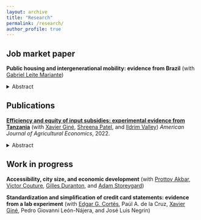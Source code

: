 ```yaml
---
layout: archive
title: "Research"
permalink: /research/
author_profile: true
---
```


## Job market paper

<p class="paper-title"><strong>Public housing and intergenerational mobility: evidence from Brazil</strong> (with <a href="https://www.gleitemariante.com/home">Gabriel Leite Mariante</a>)</p>
<details class="abstract">
  <summary>Abstract</summary>
  <p>Public housing is one of the most widespread urban policies, providing subsidized homes to low-income families in both developed and developing countries. While prior studies find that such programs generate only modest effects for adult beneficiaries, their long-term impacts on children remain poorly understood. We study one of the largest public housing initiatives in the world, implemented in Brazil, to examine effects across generations. Consistent with evidence from other contexts, we find that adult beneficiaries experience modest declines in employment. In contrast, their children see transformative gains. Those exposed to public housing at age 11 are 20 percent more likely to have a formal job at age 25 than those first exposed at age 18 or older. The effects are concentrated among families at the bottom of the income distribution and are explained by improved proximity to high quality schools following relocation. Our findings show that the location of public housing is critical for determining its impacts on both adults and children, and for shaping the overall effect of the policy on intergenerational mobility.</p>
</details>


## Publications

<!-- AEJA 2022 -->
<p class="paper-title">
  <strong><a href="https://onlinelibrary.wiley.com/doi/abs/10.1111/ajae.12314">
  Efficiency and equity of input subsidies: experimental evidence from Tanzania</a></strong> 
  (with <a href="https://sites.google.com/site/decrgxaviergine/home">Xavier Giné</a>, 
  <a href="https://www.dfc.gov/who-we-are/shreena-patel">Shreena Patel</a>, and 
  <a href="https://www.theigc.org/people/ildirim-valley">Ildrim Valley</a>) 
  <em>American Journal of Agricultural Economics</em>, 2022.
</p>

<details class="abstract">
  <summary>Abstract</summary>
  <p>
    Input subsidy programs (ISP) often have two conflicting targeting goals: selecting individuals with the highest marginal return to inputs on efficiency grounds, or the poorest individuals on equity grounds, allowing for a secondary market to restore efficiency gains. To study this targeting dilemma, we implement a field experiment where beneficiaries of an ISP were selected via a lottery or a local committee. In lottery villages, we find evidence of displacement of private fertilizer and of a secondary market as beneficiaries are more likely to sell inputs to non-beneficiaries. In contrast, in non-lottery villages we find no evidence of displacement nor of elite capture. The impacts of the ISP on agricultural productivity and welfare are limited, suggesting that resources should be directed at complementary investments, such as improving soil quality and irrigation.
  </p>
</details>


## Work in progress

<!-- ACCESSIBILITY PAPER -->
<p class="paper-title">
  <strong>Accessibility, city size, and economic development</strong> 
  (with <a href="https://www.prottoyamanakbar.com/">Prottoy Akbar</a>, 
  <a href="https://www.victorcouture.org/">Victor Couture</a>, 
  <a href="https://real-faculty.wharton.upenn.edu/duranton/">Gilles Duranton</a>, and 
  <a href="https://sites.google.com/site/adamstoreygard/">Adam Storeygard</a>)
</p>

<!-- CREDIT CARD STATEMENTS -->
<p class="paper-title">
  <strong>Standardization and simplification of credit card statements: evidence from a lab experiment</strong> 
  (with <a href="https://ecortesq.weebly.com/">Edgar G. Cortés</a>, 
  Paúl A. de la Cruz, 
  <a href="https://sites.google.com/site/decrgxaviergine/home">Xavier Giné</a>, 
  Pedro Giovanni León-Nájera, and José Luis Negrin)
</p>

